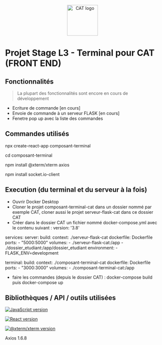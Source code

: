 <p align="center">
  <a href="https://www.cat.savoircoder.fr/accueil/" target="_blank" rel="noopener noreferrer">
    <img width="100" src="https://www.cat.savoircoder.fr/static/moulinette/img/logo/home_logo.png" alt="CAT logo">
  </a>
</p>

# Projet Stage L3 - Terminal pour CAT (FRONT END)

## Fonctionnalités

> La plupart des fonctionnalités sont encore en cours de développement 

- Ecriture de commande \[en cours]
- Envoie de commande à un serveur FLASK \[en cours]
- Fenetre pop up avec la liste des commandes


## Commandes utilisés 
npx create-react-app composant-terminal

cd composant-terminal

npm install @xterm/xterm axios

npm install socket.io-client




## Execution (du terminal et du serveur à la fois)
- Ouvrir Docker Desktop
- Cloner le projet composant-terminal-cat dans un dossier nommé par exemple CAT, cloner aussi le projet serveur-flask-cat dans ce dossier CAT
- Créer dans le dossier CAT un fichier nommé docker-compose.yml avec le contenu suivant : 
version: '3.8'

services:
  server:
    build:
      context: ./serveur-flask-cat
      dockerfile: Dockerfile
    ports:
      - "5000:5000"
    volumes:
      - ./serveur-flask-cat:/app
      - ./dossier_etudiant:/app/dossier_etudiant
    environment:
      - FLASK_ENV=development

  terminal:
    build:
      context: ./composant-terminal-cat
      dockerfile: Dockerfile
    ports:
      - "3000:3000"
    volumes:
      - ./composant-terminal-cat:/app

- faire les commandes (depuis le dossier CAT) : docker-compose build puis docker-compose up


## Bibliothèques / API / outils utilisées


[![JavaScript version](https://img.shields.io/badge/JavaScript-%23F7DF1E?style=for-the-badge&logo=javascript&labelColor=grey)](https://developer.mozilla.org/fr/docs/Web/JavaScript)

[![React version](https://img.shields.io/badge/React%20v18.3.1-%2361DAFB?style=for-the-badge&logo=react&labelColor=grey)](https://fr.legacy.reactjs.org/)

[![@xterm/xterm version](https://img.shields.io/badge/@xterm/xterm%20v5.5.0-%23449acc?style=for-the-badge&logo=expertsexchange&logoColor=%23449acc&labelColor=grey)](https://xtermjs.org/)

Axios 1.6.8